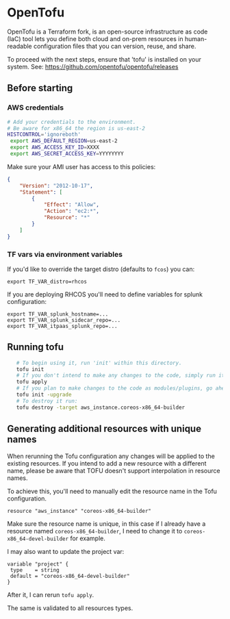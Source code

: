 # OpenTofu

 OpenTofu is a Terraform fork, is an open-source infrastructure as code (IaC) tool
 lets you define both cloud and on-prem resources in human-readable configuration files
 that you can version, reuse, and share.

 To proceed with the next steps, ensure that 'tofu' is installed on your system.
 See: https://github.com/opentofu/opentofu/releases

## Before starting

### AWS credentials

```bash
# Add your credentials to the environment.
# Be aware for x86_64 the region is us-east-2
HISTCONTROL='ignoreboth'
 export AWS_DEFAULT_REGION=us-east-2
 export AWS_ACCESS_KEY_ID=XXXX
 export AWS_SECRET_ACCESS_KEY=YYYYYYYY
```

Make sure your AMI user has access to this policies:

```json
{
	"Version": "2012-10-17",
	"Statement": [
		{
			"Effect": "Allow",
			"Action": "ec2:*",
			"Resource": "*"
		}
	]
}
```

### TF vars via environment variables

If you'd like to override the target distro (defaults to `fcos`) you
can:

```
export TF_VAR_distro=rhcos
```

If you are deploying RHCOS you'll need to define variables for splunk configuration:

```
export TF_VAR_splunk_hostname=...
export TF_VAR_splunk_sidecar_repo=...
export TF_VAR_itpaas_splunk_repo=...
```

## Running tofu
```bash
   # To begin using it, run 'init' within this directory.
   tofu init
   # If you don't intend to make any changes to the code, simply run it:
   tofu apply
   # If you plan to make changes to the code as modules/plugins, go ahead and run it:
   tofu init -upgrade
   # To destroy it run:
   tofu destroy -target aws_instance.coreos-x86_64-builder
```
## Generating additional resources with unique names

When rerunning the Tofu configuration any changes will be
applied to the existing resources. If you intend to add a new
resource with a different name, please be aware that TOFU doesn't
support interpolation in resource names.

To achieve this, you'll need to manually edit the resource name
in the Tofu configuration.

```
resource "aws_instance" "coreos-x86_64-builder"
```
Make sure the resource name is unique, in this case
if I already have a resource named `coreos-x86_64-builder`,
I need to change it to `coreos-x86_64-devel-builder` for example.

I may also want to update the project var:

```
variable "project" {
 type    = string
 default = "coreos-x86_64-devel-builder"
}
```

After it, I can rerun `tofu apply`.

The same is validated to all resources types.

